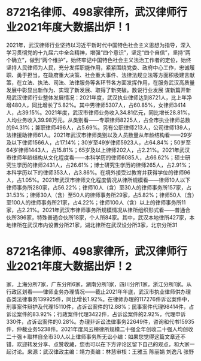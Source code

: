 # 8721名律师、498家律所，武汉律师行业2021年度大数据出炉！1

2021年，武汉律师行业坚持以习近平新时代中国特色社会主义思想为指导，深入学习贯彻党的十九届六中全会精神，增强“四个意识”，坚定“四个自信”，坚持“两个确立”，做到“两个维护”，始终牢记中国特色社会主义法治工作者的定位，始终坚持人民律师为人民，充分发挥职能作用，紧紧围绕党委、政府中心工作，忠诚履职、勇于担当，在政府重大决策、社会重大事件、法律法规立法等方面积极建言献策，在立法、执法、司法、法律服务等各环节各方面发挥作用，在服务武汉高质量发展中彰显出新作为、实现了新发展、取得了新突破。数说行业发展  谋新篇开新局武汉律师行业整体发展情况：2021年度，武汉执业律师达到8721人，比上年净增480人，同比增长了5.82%。其中男律师5307人，占60.85%，女律师3414人，占39.15%。2021年度，武汉市律师业务收入34.81亿元，同比增长28.81%。人均业务收入39.98万元。从类别看——专职律师8225人，占全市执业律师总数的94.31%；兼职律师496人，占5.69%。另有公职律师213人，公司律师139人，法律援助律师61人。2021年武汉市律师类别以及人员数量从年龄结构看——29岁及以下律师1566人，占17.14%；30岁至49岁律师5923人，占64.84%；50岁至64岁律师1443人，占15.81%；65岁及以上律师202人，占2.21%。2021年武汉市律师年龄结构从文化程度看——本科学历的律师6085人，占66.62%；硕士研究生学历的律师2431人，占26.61%；博士研究生学历的律师265人，占2.91%；本科学历以下的律师353人，占3.86%。在境外接受过教育并获得学位的律师96人，占1.05%。2021年武汉市律师文化程度情况从律所规模看——律师10人以下律师事务所280家，占56.22%；律师10人（含）至30人的律师事务所157家，占31.53%；律师30人（含）至50人的律师事务所29家，占5.82%；律师50人（含）至100人的律师事务所21家，占4.22%；律师100人（含）以上的律师事务所11家，占2.21%。2021年武汉市律师事务所规模情况从律所组织形式看——普通合伙所396家，特殊普通合伙所18家，个人所84家。其中，武汉本地律所427家，本地律所在武汉市内设置分所21家，湖北律所在武汉设分所3家，北京分所31

# 8721名律师、498家律所，武汉律师行业2021年度大数据出炉！2

家，上海分所7家，广东分所6家，湖南分所1家，四川分所1家，浙江分所1家。从行政区划看——律师业务办理情况——截止2021年年底，武汉市执业律师供办理各类法律事务139925件，同比增长1.92%。在律师办理的117276件诉讼案件中，刑事案件辩护及代理15110件，占诉讼案件的12.88%；民事案件代理98414件，占诉讼案件的83.92%；行政案件代理3422件，占诉讼案件的2.92%，代理申诉330件，占诉讼案件的0.28%。办理非诉讼法律事务22649件，咨询和代书15935件，仲裁业务5238件。2021年度风云榜律所规模二十强全年创收二十强人均创收二十强＊取样自全市30人以上律师事务所无讼小编：如果您觉得这篇文章还不错，欢迎转发分享、点赞收藏，您也可以在下方评论区留下自己的观点，和大家一起讨论。来源：武汉律政主编：靖力责编：林慧审核：王雅玉 陈丽娟 刘逸凡 张野

